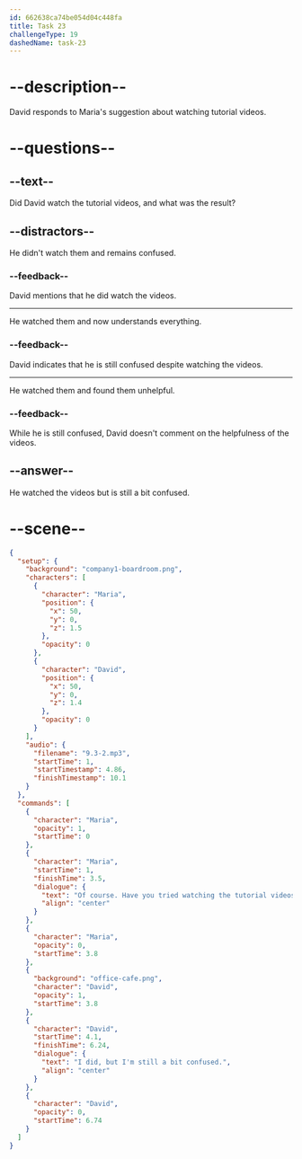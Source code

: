 ```yaml
---
id: 662638ca74be054d04c448fa
title: Task 23
challengeType: 19
dashedName: task-23
---
```


<!-- (Audio) Maria: Of course! Have you tried watching the tutorial videos? David: I did, but I'm still a bit confused. -->

# --description--

David responds to Maria's suggestion about watching tutorial videos.

# --questions--

## --text--

Did David watch the tutorial videos, and what was the result?

## --distractors--

He didn't watch them and remains confused.

### --feedback--

David mentions that he did watch the videos.

---

He watched them and now understands everything.

### --feedback--

David indicates that he is still confused despite watching the videos.

---

He watched them and found them unhelpful.

### --feedback--

While he is still confused, David doesn't comment on the helpfulness of the videos.

## --answer--

He watched the videos but is still a bit confused.

# --scene--

```json
{
  "setup": {
    "background": "company1-boardroom.png",
    "characters": [
      {
        "character": "Maria",
        "position": {
          "x": 50,
          "y": 0,
          "z": 1.5
        },
        "opacity": 0
      },
      {
        "character": "David",
        "position": {
          "x": 50,
          "y": 0,
          "z": 1.4
        },
        "opacity": 0
      }
    ],
    "audio": {
      "filename": "9.3-2.mp3",
      "startTime": 1,
      "startTimestamp": 4.86,
      "finishTimestamp": 10.1
    }
  },
  "commands": [
    {
      "character": "Maria",
      "opacity": 1,
      "startTime": 0
    },
    {
      "character": "Maria",
      "startTime": 1,
      "finishTime": 3.5,
      "dialogue": {
        "text": "Of course. Have you tried watching the tutorial videos?",
        "align": "center"
      }
    },
    {
      "character": "Maria",
      "opacity": 0,
      "startTime": 3.8
    },
    {
      "background": "office-cafe.png",
      "character": "David",
      "opacity": 1,
      "startTime": 3.8
    },
    {
      "character": "David",
      "startTime": 4.1,
      "finishTime": 6.24,
      "dialogue": {
        "text": "I did, but I'm still a bit confused.",
        "align": "center"
      }
    },
    {
      "character": "David",
      "opacity": 0,
      "startTime": 6.74
    }
  ]
}
```

